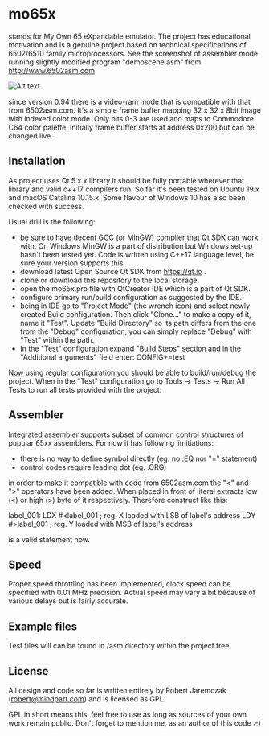 # mo65x
stands for My Own 65 eXpandable emulator. The project has educational motivation and is a genuine project based on technical specifications of 6502/6510 family microprocessors. See the screenshot of assembler mode running slightly modified program "demoscene.asm" from http://www.6502asm.com

![Alt text](http://mindpart.com/wp-content/uploads/2020/01/mo65x-demoscene.png "Assembler mode view")

since version 0.94 there is a video-ram mode that is compatible with that from 6502asm.com. It's a simple frame buffer mapping 32 x 32 x 8bit image with indexed color mode. Only bits 0-3 are used and maps to Commodore C64 color palette. Initially frame buffer starts at address 0x200 but can be changed live.

## Installation
As project uses Qt 5.x.x library it should be fully portable wherever that library and valid c++17 compilers run. So far it's been tested on Ubuntu 19.x and macOS Catalina 10.15.x. Some flavour of Windows 10 has also been checked with success.

Usual drill is the following:
* be sure to have decent GCC (or MinGW) compiler that Qt SDK can work with. On Windows MinGW is a part of distribution but Windows set-up hasn't been tested yet. Code is written using C++17 language level, be sure your version supports this.
* download latest Open Source Qt SDK from https://qt.io .
* clone or download this repository to the local storage.
* open the mo65x.pro file with QtCreator IDE which is a part of Qt SDK.
* configure primary run/build configuration as suggested by the IDE.
* being in IDE go to "Project Mode" (the wrench icon) and select newly created Build configuration. Then click "Clone..." to make a copy of it, name it "Test". Update "Build Directory" so its path differs from the one from the "Debug" configuration, you can simply replace "Debug" with "Test" within the path.
* In the "Test" configuration expand "Build Steps" section and in the "Additional arguments" field enter: CONFIG+=test

Now using regular configuration you should be able to build/run/debug the project. When in the "Test" configuration go to Tools -> Tests -> Run All Tests to run all tests provided with the project.

## Assembler
Integrated assembler supports subset of common control structures of pupular 65xx assemblers. For now it has following limitiations:
* there is no way to define symbol directly (eg. no .EQ nor "=" statement)
* control codes require leading dot (eg. .ORG)

in order to make it compatible with code from 6502asm.com the "<" and ">" operators have been added. When placed in front of literal extracts low (<) or high (>) byte of it respectively. Therefore construct like this:

label_001:
  LDX #<label_001 ; reg. X loaded with LSB of label's address
  LDY #>label_001 ; reg. Y loaded with MSB of label's address
  
is a valid statement now.

## Speed
Proper speed throttling has been implemented, clock speed can be specified with 0.01 MHz precision. Actual speed may vary a bit because of various delays but is fairly accurate.

## Example files
Test files will can be found in /asm directory within the project tree. 

## License
All design and code so far is written entirely by Robert Jaremczak (robert@mindpart.com) and is licensed as GPL.

GPL in short means this: feel free to use as long as sources of your own work remain public. Don't forget to mention me, as an author of this code :-)
